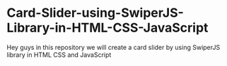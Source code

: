 # Card-Slider-using-SwiperJS-Library-in-HTML-CSS-JavaScript
Hey guys in this repository we will create a card slider by using SwiperJS library in HTML CSS and JavaScript
